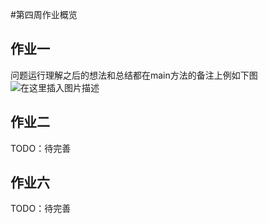 #第四周作业概览

## 作业一
问题运行理解之后的想法和总结都在main方法的备注上例如下图
![在这里插入图片描述](https://img-blog.csdnimg.cn/a4a2f35b76bd41289f07a7677f146da0.png?x-oss-process=image/watermark,type_d3F5LXplbmhlaQ,shadow_50,text_Q1NETiBATHZRaUZlbg==,size_20,color_FFFFFF,t_70,g_se,x_16)
## 作业二
TODO：待完善
## 作业六
TODO：待完善
